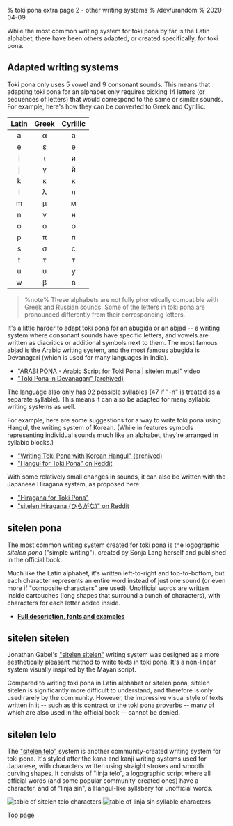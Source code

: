 % toki pona extra page 2 - other writing systems
% /dev/urandom
% 2020-04-09

While the most common writing system for toki pona by far is the Latin alphabet,
there have been others adapted, or created specifically, for toki pona.

## Adapted writing systems

Toki pona only uses 5 vowel and 9 consonant sounds. This means that adapting
toki pona for an alphabet only requires picking 14 letters (or sequences of
letters) that would correspond to the same or similar sounds. For example,
here's how they can be converted to Greek and Cyrillic:

| Latin | Greek | Cyrillic |
|:-----:|:-----:|:--------:|
| a | α | а |
| e | ε | е |
| i | ι | и |
| j | γ | й |
| k | κ | к |
| l | λ | л |
| m | μ | м |
| n | ν | н |
| o | ο | о |
| p | π | п |
| s | σ | с |
| t | τ | т |
| u | υ | у |
| w | β | в |

> %note%
> These alphabets are not fully phonetically compatible with Greek and Russian
> sounds. Some of the letters in toki pona are pronounced differently from their
> corresponding letters.

It's a little harder to adapt toki pona for an abugida or an abjad -- a writing
system where consonant sounds have specific letters, and vowels are written as
diacritics or additional symbols next to them. The most famous abjad is the
Arabic writing system, and the most famous abugida is Devanagari (which is used
for many languages in India).

* ["ARABI PONA - Arabic Script for Toki Pona | sitelen musi" video][arabic]
* ["Toki Pona in Devanāgarī" (archived)][devanagari]

[arabic]:https://www.youtube.com/watch?v=Mh9Wypm6pXs
[devanagari]:https://web.archive.org/web/20060727115116/http://www.deadlybrain.org/projects/tokipona/deva_guja.php

The language also only has 92 possible syllables (47 if "-n" is treated as a
separate syllable). This means it can also be adapted for many syllabic writing
systems as well.

For example, here are some suggestions for a way to write toki pona using
Hangul, the writing system of Korean. (While in features symbols representing
individual sounds much like an alphabet, they're arranged in syllabic blocks.)

* ["Writing Toki Pona with Korean Hangul" (archived)][hangularch]
* ["Hangul for Toki Pona" on Reddit][hangulred]

[hangularch]:https://web.archive.org/web/20070313181500/http://www.tokipona.bravehost.com/korean.html
[hangulred]:https://www.reddit.com/r/tokipona/comments/8mx951/hangul_for_toki_pona/

With some relatively small changes in sounds, it can also be written with the
Japanese Hiragana system, as proposed here:

* ["Hiragana for Toki Pona"][hiragana1]
* ["sitelen Hiragana (ひらがな)" on Reddit][hiragana_red]

[hiragana1]:https://www.deviantart.com/derroflcopter/journal/Hiragana-for-Toki-Pona-339541633
[hiragana_red]:https://www.reddit.com/r/tokipona/comments/e7g91u/sitelen_hiragana_%E3%81%B2%E3%82%89%E3%81%8C%E3%81%AA/

## sitelen pona

The most common writing system created for toki pona is the logographic *sitelen
pona* ("simple writing"), created by Sonja Lang herself and published in the
official book.

Much like the Latin alphabet, it's written left-to-right and top-to-bottom, but
each character represents an entire word instead of just one sound (or even more
if "composite characters" are used). Unofficial words are written inside
cartouches (long shapes that surround a bunch of characters), with characters
for each letter added inside.

* **[Full description, fonts and examples](sitelen_pona.html)**

## sitelen sitelen

Jonathan Gabel's ["sitelen sitelen"](https://jonathangabel.com/toki-pona/)
writing system was designed as a more aesthetically pleasant method to write texts in
toki pona. It's a non-linear system visually inspired by the Mayan script.

Compared to writing toki pona in Latin alphabet or sitelen pona, sitelen sitelen
is significantly more difficult to understand, and therefore is only used rarely
by the community. However, the impressive visual style of texts written in it --
such as [this
contract](https://www.jonathangabel.com/archive/2012/artworks_lipu-lawa-pi-esun-kama.html)
or the toki pona
[proverbs](https://jonathangabel.com/toki-pona/dictionaries/gallery/) -- many of
which are also used in the official book -- cannot be denied.

## sitelen telo

The ["sitelen
telo"](https://twitter.com/aarontoponce/status/1316350094598459392?lang=en)
system is another community-created writing system for toki pona. It's styled
after the kana and kanji writing systems used for Japanese, with characters
written using straight strokes and smooth curving shapes. It consists of "linja
telo", a logographic script where all official words (and some popular
community-created ones) have a character, and of "linja sin", a Hangul-like
syllabary for unofficial words.

![table of sitelen telo characters](/tokipona/sitelen_telo.gif)
![table of linja sin syllable characters](/tokipona/sitelen_telo_2.gif)

[Top page](index.html)

